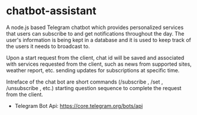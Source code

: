 # chatbot-assistant

A node.js based Telegram chatbot which provides personalized services that users can subscribe to and get notifications throughout the day. The user's information is being kept in a database and it is used to keep track of the users it needs to broadcast to.

Upon a start request from the client, chat id will be saved and associated with services requested from the client, such as news from supported sites, weather report, etc. sending updates for subscriptions at specific time.

Intreface of the chat bot are short commands (/subscribe , /set , /unsubscribe , etc.) starting question sequence to complete the request from the client.

- Telegram Bot Api: https://core.telegram.org/bots/api
